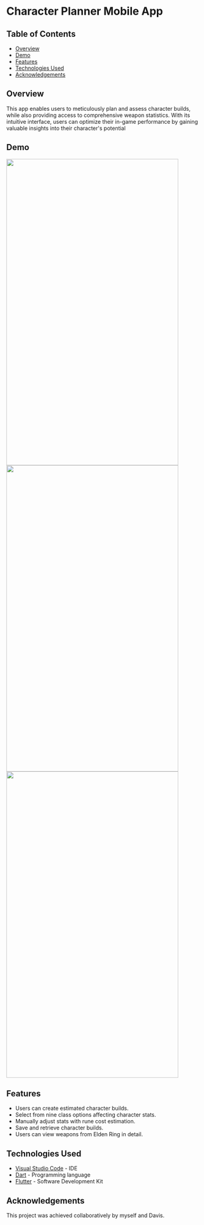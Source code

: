 # Character Planner Mobile App

## Table of Contents
- [Overview](#overview)
- [Demo](#demo)
- [Features](#features)
- [Technologies Used](#technologies-used)
- [Acknowledgements](#acknowledgements)

## Overview
This app enables users to meticulously plan and assess character builds, while also providing access to comprehensive weapon statistics. With its intuitive interface, users can optimize their in-game performance by gaining valuable insights into their character's potential


## Demo


<img src="https://github.com/HajarFarag/Character-Planner-Mobile-App/assets/103531166/a25508ed-c269-4025-938d-f48eba4f96e3" width="450" height="800" />
<br />

<img src="https://github.com/HajarFarag/Character-Planner-Mobile-App/assets/103531166/5d6d3727-41b7-48cb-9cf2-eff032e19826" width="450" height="800" />
<br />

<img src="https://github.com/HajarFarag/Character-Planner-Mobile-App/assets/103531166/bd06836c-11fd-4514-a6a5-dfea11ce18c6" width="450" height="800" />
<br />


## Features
- Users can create estimated character builds.
- Select from nine class options affecting character stats.
- Manually adjust stats with rune cost estimation.
- Save and retrieve character builds.
- Users can view weapons from Elden Ring in detail.

## Technologies Used
- [Visual Studio Code](https://code.visualstudio.com "Visual Studio Code's Homepage") - IDE
- [Dart](https://dart.dev/ "Dart's Homepage") - Programming language
- [Flutter](https://docs.flutter.dev/ "Flutter's Homepage") - Software Development Kit

## Acknowledgements
This project was achieved collaboratively by myself and Davis.
